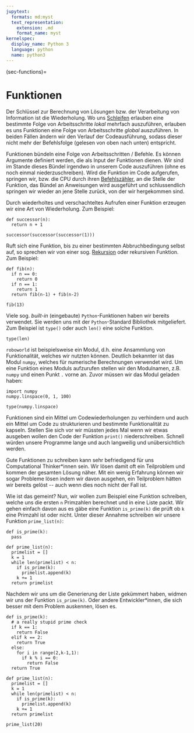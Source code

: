 ```yaml
---
jupytext:
  formats: md:myst
  text_representation:
    extension: .md
    format_name: myst
kernelspec:
  display_name: Python 3
  language: python
  name: python3
---
```


(sec-functions)=
# Funktionen

Der Schlüssel zur Berechnung von Lösungen bzw. der Verarbeitung von Information ist die Wiederholung.
Wo uns [Schleifen](sec-loops) erlauben eine bestimmte Folge von Arbeitsschritte *lokal* mehrfach auszuführen, erlauben es uns Funktionen eine Folge von Arbeitsschritte *global* auszuführen.
In beiden Fällen ändern wir den Verlauf der Codeausführung, sodass dieser nicht mehr der Befehlsfolge (gelesen von oben nach unten) entspricht.

Funktionen bündeln eine Folge von Arbeitsschritten / Befehle.
Es können Argumente definiert werden, die als Input der Funktionen dienen.
Wir sind im Stande dieses Bündel irgendwo in unserem Code auszuführen (ohne es noch einmal niederzuschreiben).
Wird die Funktion im Code aufgerufen, springen wir, bzw. die CPU durch ihren [Befehlszähler](def-program-counter), an die Stelle der Funktion, das Bündel an Anweisungen wird ausgeführt und schlussendlich springen wir wieder an jene Stelle zurück, von der wir hergekommen sind.

Durch wiederholtes und verschachteltes Aufrufen einer Funktion erzeugen wir eine Art von Wiederholung.
Zum Beispiel:

```{code-cell} python3
def successor(n):
  return n + 1

successor(successor(successor(1)))
```

Ruft sich eine Funktion, bis zu einer bestimmten Abbruchbedingung selbst auf, so sprechen wir von einer sog. [Rekursion](sec-recursive-functions) oder rekursiven Funktion.
Zum Beispiel:

```{code-cell} python3
def fib(n):
  if n == 0:
    return 0
  if n == 1:
    return 1
  return fib(n-1) + fib(n-2)

fib(13)
```

Viele sog. *built-in* (eingebaute) ``Python``-Funktionen haben wir bereits verwendet.
Sie werden uns mit der ``Python``-Standard Bibliothek mitgeliefert.
Zum Beispiel ist ``type()`` oder auch ``len()`` eine solche Funktion.

```{code-cell} python3
type(len)
```

``roboworld`` ist beispielsweise ein Modul, d.h. eine Ansammlung von Funktionalität, welches wir nutzten können.
Deutlich bekannter ist das Modul ``numpy``, welches für numerische Berechnungen verwendet wird.
Um eine Funktion eines Moduls aufzurufen stellen wir den Modulnamen, z.B. ``numpy`` und einen Punkt ``.`` vorne an. Zuvor müssen wir das Modul geladen haben:

```{code-cell} python3
import numpy
numpy.linspace(0, 1, 100)
```

```{code-cell} python3
type(numpy.linspace)
```

Funktionen sind ein Mittel um Codewiederholungen zu verhindern und auch ein Mittel um Code zu strukturieren und bestimmte Funktionalität zu kapseln.
Stellen Sie sich vor wir müssten jedes Mal wenn wir etwas ausgeben wollen den Code der Funktion ``print()`` niederschreiben.
Schnell würden unsere Programme lange und auch langweilig und unübersichtlich werden.

Gute Funktionen zu schreiben kann sehr befriedigend für uns Computational Thinker\*innen sein.
Wir lösen damit oft ein Teilproblem und kommen der gesamten Lösung näher.
Mit ein wenig Erfahrung können wir sogar Probleme lösen indem wir davon ausgehen, ein Teilproblem hätten wir bereits gelöst -- auch wenn dies noch nicht der Fall ist.

Wie ist das gemeint?
Nun, wir wollen zum Beispiel eine Funktion schreiben, welche uns die ersten ``n`` Primzahlen berechnet und in eine Liste packt.
Wir gehen einfach davon aus es gäbe eine Funktion ``is_prime(k)`` die prüft ob ``k`` eine Primzahl ist oder nicht.
Unter dieser Annahme schreiben wir unsere Funktion ``prime_list(n)``:

```{code-cell} python3
def is_prime(k):
  pass

def prime_list(n):
  primelist = []
  k = 1
  while len(primelist) < n:
    if is_prime(k):
      primelist.append(k)
    k += 1
  return primelist
```

Nachdem wir uns um die Generierung der Liste gekümmert haben, widmen wir uns der Funktion ``is_prime(k)``.
Oder andere Entwickler\*innen, die sich besser mit dem Problem auskennen, lösen es.

```{code-cell} python3
def is_prime(k):
  # a really stupid prime check
  if k == 1:
    return False
  elif k == 2:
    return True
  else:
    for i in range(2,k-1,1):
      if k % i == 0:
        return False
  return True

def prime_list(n):
  primelist = []
  k = 1
  while len(primelist) < n:
    if is_prime(k):
      primelist.append(k)
    k += 1
  return primelist

prime_list(20)
```